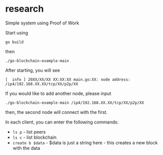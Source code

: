 # research

Simple system using Proof of Work

Start using
```
go build
```
then
```
./go-blockchain-example-main
```
After starting, you will see
```
[  info ] 20XX/XX/XX XX:XX:XX main.go:XX: node address: /ip4/192.168.XX.XX/tcp/XX/p2p/XX
```

If you would like to add another node, please input
```
./go-blockchain-example-main /ip4/192.168.XX.XX/tcp/XX/p2p/XX
```
then, the second node will connect with the first.

In each client, you can enter the following commands:
- `ls p` - list peers
- `ls c` - list blockchain
- `create b $data` - $data is just a string here - this creates a new block with the data
